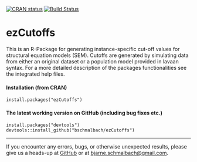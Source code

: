 [![CRAN status](https://www.r-pkg.org/badges/version/ezCutoffs)](https://cran.r-project.org/package=ezCutoffs)
[![Build Status](https://travis-ci.com/bschmalbach/ezCutoffs.svg?branch=master)](https://travis-ci.com/bschmalbach/ezCutoffs)

# ezCutoffs

This is an R-Package for generating instance-specific cut-off values for
structural equation models (SEM). Cutoffs are generated by simulating data from
either an original dataset or a population model provided in lavaan syntax. For
a more detailed description of the packages functionalities see the integrated
help files.


#### Installation (from CRAN)

``` 
install.packages("ezCutoffs")
```

#### The latest working version on GitHub (including bug fixes etc.)

```
install.packages("devtools")
devtools::install_github("bschmalbach/ezCutoffs")
```
___________________________________
If you encounter any errors, bugs, or otherwise unexpected results, please give us a heads-up at [GitHub](https://github.com/bschmalbach/ezCutoffs/issues) or at bjarne.schmalbach@gmail.com.
